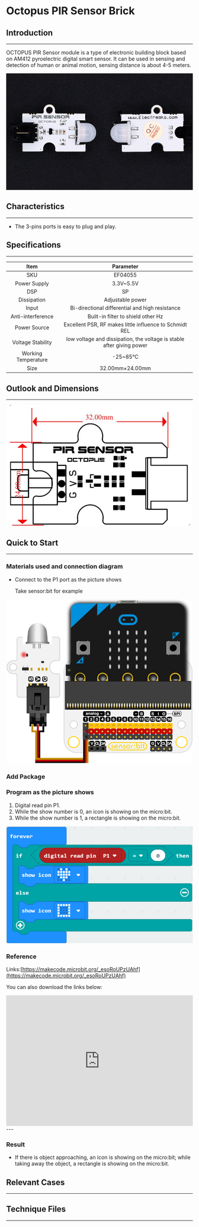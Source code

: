 # Octopus PIR Sensor Brick

## Introduction
---
OCTOPUS PIR Sensor module is a type of electronic building block based on AM412 pyroelectric digital smart sensor. It can be used in sensing and detection of human or animal motion, sensing distance is about 4-5 meters.

 ![](./images/j1VO7pH.jpg)

## Characteristics
---
- The 3-pins ports is easy to plug and play.

## Specifications
---
Item | Parameter 
:-: | :-: 
SKU|EF04055
Power Supply|3.3V~5.5V
DSP|SP
Dissipation|Adjustable power
Input|Bi-directional differential and high resistance
Anti-interference|Built-in filter to shield other Hz
Power Source|Excellent PSR, RF makes little influence to Schmidt REL
Voltage Stability|low voltage and dissipation, the voltage is stable after giving power
Working Temperature|-25~85℃
Size|32.00mm×24.00mm


## Outlook and Dimensions
---

 ![](./images/Ok6fmjF.jpg)

## Quick to Start
---

### Materials used and connection diagram

- Connect to the P1 port as the picture shows

  Take sensor:bit for example

![](./images/5iwXCZp.png)
### Add Package

### Program as the picture shows

1. Digital read pin P1.
2. While the show number is 0, an icon is showing on the micro:bit.
3. While the show number is 1, a rectangle is showing on the micro:bit.

 ![](./images/aMlPqo5.png)

### Reference

Links:[https://makecode.microbit.org/_esoRoUPzUAhf](https://makecode.microbit.org/_esoRoUPzUAhf)

You can also download the links below:

<div style="position:relative;height:0;padding-bottom:70%;overflow:hidden;"><iframe style="position:absolute;top:0;left:0;width:100%;height:100%;" src="https://makecode.microbit.org/#pub:_esoRoUPzUAhf" frameborder="0" sandbox="allow-popups allow-forms allow-scripts allow-same-origin"></iframe></div>  
---

### Result
- If there is object approaching, an icon is showing on the micro:bit; while taking away the object, a rectangle is showing on the micro:bit.

## Relevant Cases
---

## Technique Files
---
